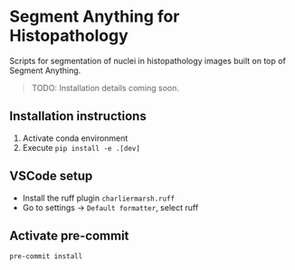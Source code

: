 # Segment Anything for Histopathology

Scripts for segmentation of nuclei in histopathology images built on top of Segment Anything.

> TODO: Installation details coming soon.

## Installation instructions

1. Activate conda environment
2. Execute `pip install -e .[dev]`


## VSCode setup

- Install the ruff plugin `charliermarsh.ruff`
- Go to settings -> `Default formatter`, select ruff

## Activate pre-commit

```bash
pre-commit install
```
